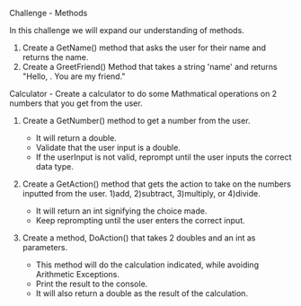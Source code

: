 Challenge - Methods

In this challenge we will expand our understanding of methods.
1. Create a GetName() method that asks the user for their name and returns the name.
2. Create a GreetFriend() Method that takes a string 'name' and returns "Hello, <name>. You are my friend."

Calculator - Create a calculator to do some Mathmatical operations on 2 numbers that you get from the user.
1. Create a GetNumber() method to get a number from the user. 
    - It will return a double.
    - Validate that the user input is a double.
    - If the userInput is not valid, reprompt until the user inputs the correct data type.

2. Create a GetAction() method that gets the action to take on the numbers inputted from the user. 1)add, 2)subtract, 3)multiply, or 4)divide. 
    - It will return an int signifying the choice made.
    - Keep reprompting until the user enters the correct input.

3. Create a method, DoAction() that takes 2 doubles and an int as parameters. 
    - This method will do the calculation indicated, while avoiding Arithmetic Exceptions.
    - Print the result to the console.
    - It will also return a double as the result of the calculation. 